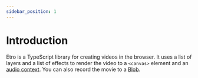 ```yaml
---
sidebar_position: 1
---
```


# Introduction

Etro is a TypeScript library for creating videos in the browser. It uses a list of layers and a list of effects to render the video to a `<canvas>` element and an [audio context](https://developer.mozilla.org/en-US/docs/Web/API/AudioContext). You can also record the movie to a [Blob](https://developer.mozilla.org/en-US/docs/Web/API/Blob).
